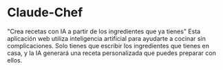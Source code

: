 # Claude-Chef
"Crea recetas con IA a partir de los ingredientes que ya tienes"  Esta aplicación web utiliza inteligencia artificial para ayudarte a cocinar sin complicaciones. Solo tienes que escribir los ingredientes que tienes en casa, y la IA generará una receta personalizada que puedes preparar con ellos.

